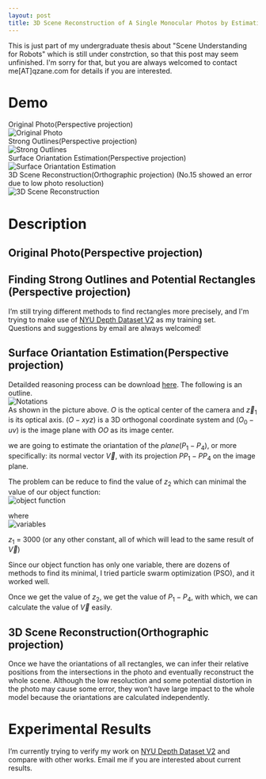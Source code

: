 ```yaml
---
layout: post
title: 3D Scene Reconstruction of A Single Monocular Photos by Estimating the Orientation of Rectangles
---
```

This is just part of my undergraduate thesis about "Scene Understanding for Robots" which is still under constrction, so that this post may seem unfinished. I'm sorry for that, but you are always welcomed to contact me[AT]qzane.com for details if you are interested.

# Demo
Original Photo(Perspective projection)  <br>
![Original Photo](/images/161208-3d-reconstruction-0.BMP "Original Photo")  <br>
Strong Outlines(Perspective projection)  <br>
![Strong Outlines](/images/161208-3d-reconstruction-1.bmp "Strong Outlines")  <br>
Surface Oriantation Estimation(Perspective projection)  <br>
![Surface Oriantation Estimation](/images/161208-3d-reconstruction-2.bmp "Surface Oriantation Estimation")  <br>
3D Scene Reconstruction(Orthographic projection)  (No.15 showed an error due to low photo resoluction) <br>
![3D Scene Reconstruction](/images/161208-3d-reconstruction-3.gif "3D Scene Reconstruction")  <br>

# Description 
## Original Photo(Perspective projection)
## Finding Strong Outlines and Potential Rectangles (Perspective projection)
I’m still trying different methods to find rectangles more precisely, and I'm trying to make use of [NYU Depth Dataset V2](http://cs.nyu.edu/~silberman/datasets/nyu_depth_v2.html) as my training set. <br>
Questions and suggestions by email are always welcomed!

## Surface Oriantation Estimation(Perspective projection)
Detailded reasoning process can be download [here](https://github.com/qzane/qzane.github.io/raw/master/attachments/161208-calculate-orientation-rectangles.pdf "calculate-orientation-rectangles.pdf"). The following is an outline. <br>
![Notations](/images/161208-3d-reconstruction-notation.png "Notations") <br>
As shown in the picture above. $O$ is the optical center of the camera and $\vec z_1$ is its optical axis. $(O-xyz)$ is a 3D orthogonal coordinate system and $(O_0-uv)$ is the image plane with $OO$ as its image center. <br>

we are going to estimate the oriantation of the $plane(P_1-P_4)$, or more specifically: its normal vector $\vec V$, with its projection $PP_1-PP_4$ on the image plane.  <br>

The problem can be reduce to find the value of $z_2$ which can minimal the value of our object function: <br>
![object function](/images/161208-3d-reconstruction-objFunction.png "object function") <br>

where <br>
![variables](/images/161208-3d-reconstruction-vars.png "variables") <br>

$z_1$ = 3000 (or any other constant, all of which will lead to the same result of $\vec V$) <br>

Since our object function has only one variable, there are dozens of methods to find its minimal, I tried particle swarm optimization (PSO), and it worked well. <br>


Once we get the value of $z_2$, we get the value of $P_1-P_4$, with which, we can calculate the value of $\vec V$ easily. <br>

## 3D Scene Reconstruction(Orthographic projection)

Once we have the oriantations of all rectangles, we can infer their relative positions from the intersections in the photo and eventually reconstruct the whole scene. Although the low resoluction and some potential distortion in the photo may cause some error, they won’t have large impact to the whole model because the oriantations are calculated independently. <br>

# Experimental Results
I’m currently trying to verify my work on [NYU Depth Dataset V2](http://cs.nyu.edu/~silberman/datasets/nyu_depth_v2.html) and compare with other works. Email me if you are interested about current results.
